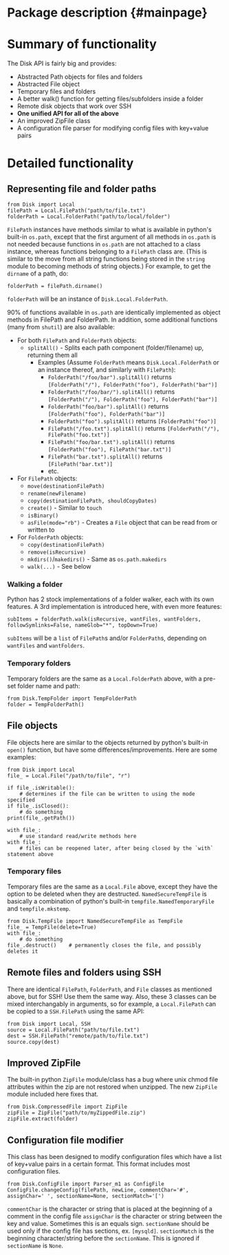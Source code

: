 Package description	{#mainpage}
===================

# Summary of functionality

The Disk API is fairly big and provides:

- Abstracted Path objects for files and folders
- Abstracted File object
- Temporary files and folders
- A better walk() function for getting files/subfolders inside a folder
- Remote disk objects that work over SSH
- __One unified API for all of the above__
- An improved ZipFile class
- A configuration file parser for modifying config files with key+value pairs

# Detailed functionality

## Representing file and folder paths

	from Disk import Local
	filePath = Local.FilePath("path/to/file.txt")
	folderPath = Local.FolderPath("path/to/local/folder")

`FilePath` instances have methods similar to what is available in python's built-in `os.path`, except that the
first argument of all methods in `os.path` is not needed because functions in `os.path` are not attached to a
class instance, whereas functions belonging to a `FilePath` class are. (This is similar to the move from all
string functions being stored in the `string` module to becoming methods of string objects.) For example, to
get the `dirname` of a path, do:

	folderPath = filePath.dirname()

`folderPath` will be an instance of `Disk.Local.FolderPath`.

90% of functions available in `os.path` are identically implemented as object methods in FilePath and FolderPath.
In addition, some additional functions (many from `shutil`) are also available:

- For both `FilePath` and `FolderPath` objects:
	- `splitAll()` - Splits each path component (folder/filename) up, returning them all
		- Examples (Assume `FolderPath` means `Disk.Local.FolderPath` or an instance thereof, and similarly with `FilePath`):
			- `FolderPath("/foo/bar").splitAll()` returns `[FolderPath("/"), FolderPath("foo"), FolderPath("bar")]`
			- `FolderPath("/foo/bar/").splitAll()` returns `[FolderPath("/"), FolderPath("foo"), FolderPath("bar")]`
			- `FolderPath("foo/bar").splitAll()` returns `[FolderPath("foo"), FolderPath("bar")]`
			- `FolderPath("foo").splitAll()` returns `[FolderPath("foo")]`
			- `FilePath("/foo.txt").splitAll()` returns `[FolderPath("/"), FilePath("foo.txt")]`
			- `FilePath("foo/bar.txt").splitAll()` returns `[FolderPath("foo"), FilePath("bar.txt")]`
			- `FilePath("bar.txt").splitAll()` returns `[FilePath("bar.txt")]`
			- etc.
- For `FilePath` objects:
	- `move(destinationFilePath)`
	- `rename(newFilename)`
	- `copy(destinationFilePath, shouldCopyDates)`
	- `create()` - Similar to `touch`
	- `isBinary()`
	- `asFile(mode="rb")` - Creates a `File` object that can be read from or written to
- For `FolderPath` objects:
	- `copy(destinationFilePath)`
	- `remove(isRecursive)`
	- `mkdirs()`/`makedirs()` - Same as `os.path.makedirs`
	- `walk(...)` - See below

### Walking a folder

Python has 2 stock implementations of a folder walker, each with its own features. A 3rd implementation is
introduced here, with even more features:

	subItems = folderPath.walk(isRecursive, wantFiles, wantFolders, followSymlinks=False, nameGlob="*", topDown=True)

`subItems` will be a `list` of `FilePath`s and/or `FolderPath`s, depending on `wantFiles` and `wantFolders`.

### Temporary folders

Temporary folders are the same as a `Local.FolderPath` above, with a pre-set folder name and path:

	from Disk.TempFolder import TempFolderPath
	folder = TempFolderPath()

## File objects

File objects here are similar to the objects returned by python's built-in `open()` function, but have some
differences/improvements. Here are some examples:

	from Disk import Local
	file_ = Local.File("/path/to/file", "r")
	
	if file_.isWritable():
		# determines if the file can be written to using the mode specified
	if file_.isClosed():
		# do something
	print(file_.getPath())
	
	with file_:
		# use standard read/write methods here
	with file_:
		# files can be reopened later, after being closed by the `with` statement above

### Temporary files

Temporary files are the same as a `Local.File` above, except they have the option to be deleted when they are destructed.
`NamedSecureTempFile` is basically a combination of python's built-in `tempfile.NamedTemporaryFile` and `tempfile.mkstemp`.

	from Disk.TempFile import NamedSecureTempFile as TempFile
	file_ = TempFile(delete=True)
	with file_:
		# do something
	file_.destruct()	# permanently closes the file, and possibly deletes it

## Remote files and folders using SSH

There are identical `FilePath`, `FolderPath`, and `File` classes as mentioned above, but for SSH! Use them the same way.
Also, these 3 classes can be mixed interchangably in arguments, so for example, a `Local.FilePath` can be copied to a
`SSH.FilePath` using the same API:

	from Disk import Local, SSH
	source = Local.FilePath("path/to/file.txt")
	dest = SSH.FilePath("remote/path/to/file.txt")
	source.copy(dest)

## Improved ZipFile

The built-in python `ZipFile` module/class has a bug where unix chmod file attributes within the zip are not restored
when unzipped. The new `ZipFile` module included here fixes that.

	from Disk.CompressedFile import ZipFile
	zipFile = ZipFile("path/to/myZippedFile.zip")
	zipFile.extract(folder)

## Configuration file modifier

This class has been designed to modify configuration files which have a list of key+value pairs in a certain format.
This format includes most configuration files.

	from Disk.ConfigFile import Parser_m1 as ConfigFile
	ConfigFile.changeConfig(filePath, newLine, commentChar='#', assignChar=' ', sectionName=None, sectionMatch='[')

`commentChar` is the character or string that is placed at the beginning of a comment in the config file
`assignChar` is the character or string between the key and value. Sometimes this is an equals sign.
`sectionName` should be used only if the config file has sections, ex. `[mysqld]`.
`sectionMatch` is the beginning character/string before the `sectionName`. This is ignored if `sectionName` is `None`.


